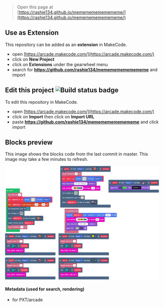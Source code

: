  


> Open this page at [https://rashie134.github.io/memememememememe/](https://rashie134.github.io/memememememememe/)

## Use as Extension

This repository can be added as an **extension** in MakeCode.

* open [https://arcade.makecode.com/](https://arcade.makecode.com/)
* click on **New Project**
* click on **Extensions** under the gearwheel menu
* search for **https://github.com/rashie134/memememememememe** and import

## Edit this project ![Build status badge](https://github.com/rashie134/memememememememe/workflows/MakeCode/badge.svg)

To edit this repository in MakeCode.

* open [https://arcade.makecode.com/](https://arcade.makecode.com/)
* click on **Import** then click on **Import URL**
* paste **https://github.com/rashie134/memememememememe** and click import

## Blocks preview

This image shows the blocks code from the last commit in master.
This image may take a few minutes to refresh.

![A rendered view of the blocks](https://github.com/rashie134/memememememememe/raw/master/.github/makecode/blocks.png)

#### Metadata (used for search, rendering)

* for PXT/arcade
<script src="https://makecode.com/gh-pages-embed.js"></script><script>makeCodeRender("{{ site.makecode.home_url }}", "{{ site.github.owner_name }}/{{ site.github.repository_name }}");</script>

